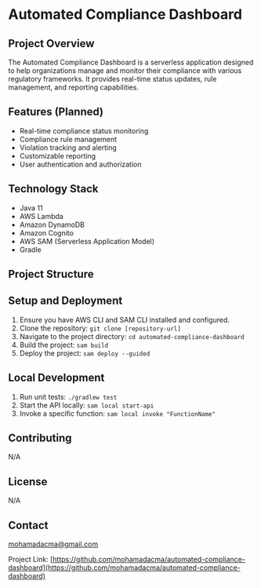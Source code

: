 # Automated Compliance Dashboard

## Project Overview
The Automated Compliance Dashboard is a serverless application designed to help organizations manage and monitor their compliance with various regulatory frameworks. It provides real-time status updates, rule management, and reporting capabilities.

## Features (Planned)
- Real-time compliance status monitoring
- Compliance rule management
- Violation tracking and alerting
- Customizable reporting
- User authentication and authorization

## Technology Stack
- Java 11
- AWS Lambda
- Amazon DynamoDB
- Amazon Cognito
- AWS SAM (Serverless Application Model)
- Gradle

## Project Structure
## Setup and Deployment
1. Ensure you have AWS CLI and SAM CLI installed and configured.
2. Clone the repository: `git clone [repository-url]`
3. Navigate to the project directory: `cd automated-compliance-dashboard`
4. Build the project: `sam build`
5. Deploy the project: `sam deploy --guided`

## Local Development
1. Run unit tests: `./gradlew test`
2. Start the API locally: `sam local start-api`
3. Invoke a specific function: `sam local invoke "FunctionName"`

## Contributing
N/A

## License
N/A

## Contact
mohamadacma@gmail.com

Project Link: [https://github.com/mohamadacma/automated-compliance-dashboard](https://github.com/mohamadacma/automated-compliance-dashboard)
